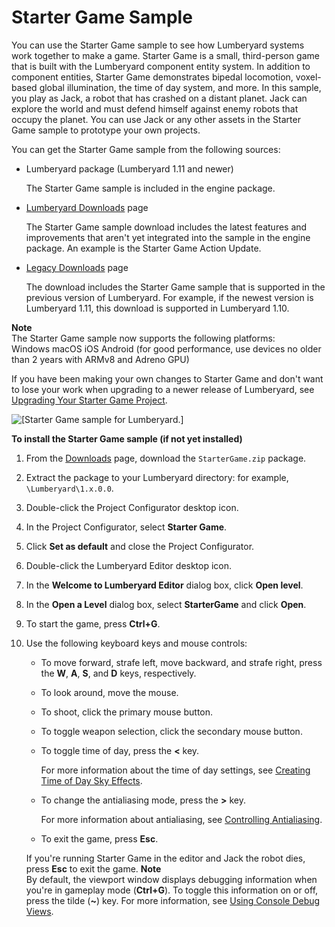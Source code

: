 # Starter Game Sample<a name="sample-level-starter-game"></a>

You can use the Starter Game sample to see how Lumberyard systems work together to make a game\. Starter Game is a small, third\-person game that is built with the Lumberyard component entity system\. In addition to component entities, Starter Game demonstrates bipedal locomotion, voxel\-based global illumination, the time of day system, and more\. In this sample, you play as Jack, a robot that has crashed on a distant planet\. Jack can explore the world and must defend himself against enemy robots that occupy the planet\. You can use Jack or any other assets in the Starter Game sample to prototype your own projects\.

You can get the Starter Game sample from the following sources:
+ Lumberyard package \(Lumberyard 1\.11 and newer\)

  The Starter Game sample is included in the engine package\.
+ [Lumberyard Downloads](https://aws.amazon.com/lumberyard/downloads/) page

  The Starter Game sample download includes the latest features and improvements that aren't yet integrated into the sample in the engine package\. An example is the Starter Game Action Update\.
+ [Legacy Downloads](https://aws.amazon.com/lumberyard/downloads/previous-versions/) page

  The download includes the Starter Game sample that is supported in the previous version of Lumberyard\. For example, if the newest version is Lumberyard 1\.11, this download is supported in Lumberyard 1\.10\.

**Note**  
The Starter Game sample now supports the following platforms:  
Windows
macOS
iOS
Android \(for good performance, use devices no older than 2 years with ARMv8 and Adreno GPU\)

If you have been making your own changes to Starter Game and don't want to lose your work when upgrading to a newer release of Lumberyard, see [Upgrading Your Starter Game Project](lumberyard-migrating-1-10.md#lumberyard-migrating-1-10-starter-game)\.

![\[Starter Game sample for Lumberyard.\]](http://docs.aws.amazon.com/lumberyard/latest/userguide/images/starter-game-1.jpg)

**To install the Starter Game sample \(if not yet installed\)**

1. From the [Downloads](https://aws.amazon.com/lumberyard/downloads/) page, download the `StarterGame.zip` package\.

1.  Extract the package to your Lumberyard directory: for example, `\Lumberyard\1.x.0.0`\.

1. Double\-click the Project Configurator desktop icon\.

1. In the Project Configurator, select **Starter Game**\.

1. Click **Set as default** and close the Project Configurator\.

1. Double\-click the Lumberyard Editor desktop icon\.

1. In the **Welcome to Lumberyard Editor** dialog box, click **Open level**\.

1. In the **Open a Level** dialog box, select **StarterGame** and click **Open**\.

1. To start the game, press **Ctrl\+G**\. 

1. Use the following keyboard keys and mouse controls:
   + To move forward, strafe left, move backward, and strafe right, press the **W**, **A**, **S**, and **D** keys, respectively\.
   + To look around, move the mouse\.
   + To shoot, click the primary mouse button\.
   + To toggle weapon selection, click the secondary mouse button\.
   + To toggle time of day, press the **<** key\.

     For more information about the time of day settings, see [Creating Time of Day Sky Effects](sky-tod-intro.md)\.
   + To change the antialiasing mode, press the **>** key\.

     For more information about antialiasing, see [Controlling Antialiasing](graphics-rendering-anti-aliasing.md#graphics-rendering-anti-aliasing-antialias)\.
   + To exit the game, press **Esc**\.

   If you're running Starter Game in the editor and Jack the robot dies, press **Esc** to exit the game\.
**Note**  
By default, the viewport window displays debugging information when you're in gameplay mode \(**Ctrl\+G**\)\. To toggle this information on or off, press the tilde \(**\~**\) key\. For more information, see [Using Console Debug Views](debugging-intro.md#debugging-debug-views)\.